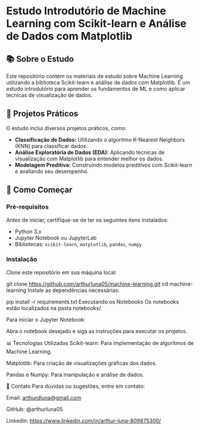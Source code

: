 # Estudo Introdutório de Machine Learning com Scikit-learn e Análise de Dados com Matplotlib

## 📚 Sobre o Estudo

Este repositório contém os materiais de estudo sobre Machine Learning utilizando a biblioteca Scikit-learn e análise de dados com Matplotlib. É um estudo introdutório para aprender os fundamentos de ML e como aplicar técnicas de visualização de dados.

## 🧪 Projetos Práticos

O estudo inclui diversos projetos práticos, como:

- **Classificação de Dados:** Utilizando o algoritmo K-Nearest Neighbors (KNN) para classificar dados.
- **Análise Exploratória de Dados (EDA):** Aplicando técnicas de visualização com Matplotlib para entender melhor os dados.
- **Modelagem Preditiva:** Construindo modelos preditivos com Scikit-learn e avaliando seu desempenho.

## 🚀 Como Começar

### Pré-requisitos

Antes de iniciar, certifique-se de ter os seguintes itens instalados:

- Python 3.x
- Jupyter Notebook ou JupyterLab
- Bibliotecas: `scikit-learn`, `matplotlib`, `pandas`, `numpy`

### Instalação

Clone este repositório em sua máquina local:

git clone https://github.com/arthurluna05/machine-learning.git
cd machine-learning
Instale as dependências necessárias:

pip install -r requirements.txt
Executando os Notebooks
Os notebooks estão localizados na pasta notebooks/.

Para iniciar o Jupyter Notebook:

Abra o notebook desejado e siga as instruções para executar os projetos.

📊 Tecnologias Utilizadas
Scikit-learn: Para implementação de algoritmos de Machine Learning.

Matplotlib: Para criação de visualizações gráficas dos dados.

Pandas e Numpy: Para manipulação e análise de dados.


📧 Contato
Para dúvidas ou sugestões, entre em contato:

Email: arthurdluna@gmail.com

GitHub: @arthurluna05

Linkedin: https://www.linkedin.com/in/arthur-luna-809875300/
